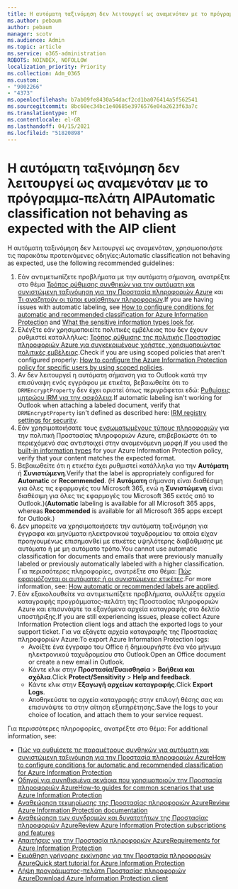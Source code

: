 ```yaml
---
title: Η αυτόματη ταξινόμηση δεν λειτουργεί ως αναμενόταν με το πρόγραμμα-πελάτη AIP
ms.author: pebaum
author: pebaum
manager: scotv
ms.audience: Admin
ms.topic: article
ms.service: o365-administration
ROBOTS: NOINDEX, NOFOLLOW
localization_priority: Priority
ms.collection: Adm_O365
ms.custom:
- "9002266"
- "4373"
ms.openlocfilehash: b7ab09fe8430a54dacf2cd1ba076414a5f562541
ms.sourcegitcommit: 8bc60ec34bc1e40685e3976576e04a2623f63a7c
ms.translationtype: HT
ms.contentlocale: el-GR
ms.lasthandoff: 04/15/2021
ms.locfileid: "51820898"
---
```

# <a name="automatic-classification-not-behaving-as-expected-with-the-aip-client"></a><span data-ttu-id="7ae06-102">Η αυτόματη ταξινόμηση δεν λειτουργεί ως αναμενόταν με το πρόγραμμα-πελάτη AIP</span><span class="sxs-lookup"><span data-stu-id="7ae06-102">Automatic classification not behaving as expected with the AIP client</span></span>

<span data-ttu-id="7ae06-103">Η αυτόματη ταξινόμηση δεν λειτουργεί ως αναμενόταν, χρησιμοποιήστε τις παρακάτω προτεινόμενες οδηγίες:</span><span class="sxs-lookup"><span data-stu-id="7ae06-103">Automatic classification not behaving as expected, use the following recommended guidelines:</span></span>

1. <span data-ttu-id="7ae06-104">Εάν αντιμετωπίζετε προβλήματα με την αυτόματη σήμανση, ανατρέξτε στο θέμα [Τρόπος ρύθμισης συνθηκών για την αυτόματη και συνιστώμενη ταξινόμηση για την Προστασία πληροφοριών Azure](https://docs.microsoft.com/azure/information-protection/configure-policy-classification) και [Τι αναζητούν οι τύποι ευαίσθητων πληροφοριών](https://docs.microsoft.com/microsoft-365/compliance/sensitive-information-type-entity-definitions).</span><span class="sxs-lookup"><span data-stu-id="7ae06-104">If you are having issues with automatic labeling, see [How to configure conditions for automatic and recommended classification for Azure Information Protection](https://docs.microsoft.com/azure/information-protection/configure-policy-classification) and [What the sensitive information types look for](https://docs.microsoft.com/microsoft-365/compliance/sensitive-information-type-entity-definitions).</span></span>
2. <span data-ttu-id="7ae06-105">Ελέγξτε εάν χρησιμοποιείτε πολιτικές εμβέλειας που δεν έχουν ρυθμιστεί καταλλήλως: [Τρόπος ρύθμισης της πολιτικής Προστασίας πληροφοριών Azure για συγκεκριμένους χρήστες, χρησιμοποιώντας πολιτικές εμβέλειας](https://docs.microsoft.com/azure/information-protection/configure-policy-scope).</span><span class="sxs-lookup"><span data-stu-id="7ae06-105">Check if you are using scoped policies that aren't configured properly: [How to configure the Azure Information Protection policy for specific users by using scoped policies](https://docs.microsoft.com/azure/information-protection/configure-policy-scope).</span></span>
3. <span data-ttu-id="7ae06-106">Αν δεν λειτουργεί η αυτόματη σήμανση για το Outlook κατά την επισύναψη ενός εγγράφου με ετικέτα, βεβαιωθείτε ότι το `DRMEncryptProperty` δεν έχει οριστεί όπως περιγράφεται εδώ: [Ρυθμίσεις μητρώου IRM για την ασφάλεια](https://docs.microsoft.com/deployoffice/security/protect-sensitive-messages-and-documents-by-using-irm-in-office#office-2016-irm-registry-key-options).</span><span class="sxs-lookup"><span data-stu-id="7ae06-106">If automatic labeling isn't working for Outlook when attaching a labeled document, verify that `DRMEncryptProperty` isn't defined as described here: [IRM registry settings for security](https://docs.microsoft.com/deployoffice/security/protect-sensitive-messages-and-documents-by-using-irm-in-office#office-2016-irm-registry-key-options).</span></span>
4. <span data-ttu-id="7ae06-107">Εάν χρησιμοποιήσατε τους [ενσωματωμένους τύπους πληροφοριών](https://support.office.com/article/What-the-sensitive-information-types-look-for-fd505979-76be-4d9f-b459-abef3fc9e86b) για την πολιτική Προστασίας πληροφοριών Azure, επιβεβαιώστε ότι το περιεχόμενό σας αντιστοιχεί στην αναμενόμενη μορφή.</span><span class="sxs-lookup"><span data-stu-id="7ae06-107">If you used the [built-in information types](https://support.office.com/article/What-the-sensitive-information-types-look-for-fd505979-76be-4d9f-b459-abef3fc9e86b) for your Azure Information Protection policy, verify that your content matches the expected format.</span></span>
5. <span data-ttu-id="7ae06-108">Βεβαιωθείτε ότι η ετικέτα έχει ρυθμιστεί κατάλληλα για την **Αυτόματη** ή **Συνιστώμενη**.</span><span class="sxs-lookup"><span data-stu-id="7ae06-108">Verify that the label is appropriately configured for **Automatic** or **Recommended**.</span></span> <span data-ttu-id="7ae06-109">(Η **Αυτόματη** σήμανση είναι διαθέσιμη για όλες τις εφαρμογές του Microsoft 365, ενώ η **Συνιστώμενη** είναι διαθέσιμη για όλες τις εφαρμογές του Microsoft 365 εκτός από το Outlook.)</span><span class="sxs-lookup"><span data-stu-id="7ae06-109">(**Automatic** labeling is available for all Microsoft 365 apps, whereas **Recommended** is available for all Microsoft 365 apps except for Outlook.)</span></span>
6. <span data-ttu-id="7ae06-110">Δεν μπορείτε να χρησιμοποιήσετε την αυτόματη ταξινόμηση για έγγραφα και μηνύματα ηλεκτρονικού ταχυδρομείου τα οποία είχαν προηγουμένως επισημανθεί με ετικέτες υψηλότερης διαβάθμισης με αυτόματο ή με μη αυτόματο τρόπο.</span><span class="sxs-lookup"><span data-stu-id="7ae06-110">You cannot use automatic classification for documents and emails that were previously manually labeled or previously automatically labeled with a higher classification.</span></span>  <span data-ttu-id="7ae06-111">Για περισσότερες πληροφορίες, ανατρέξτε στο θέμα: [Πώς εφαρμόζονται οι αυτόματες ή οι συνιστώμενες ετικέτες](https://docs.microsoft.com/azure/information-protection/configure-policy-classification#how-automatic-or-recommended-labels-are-applied).</span><span class="sxs-lookup"><span data-stu-id="7ae06-111">For more information, see: [How automatic or recommended labels are applied](https://docs.microsoft.com/azure/information-protection/configure-policy-classification#how-automatic-or-recommended-labels-are-applied).</span></span>
7. <span data-ttu-id="7ae06-112">Εάν εξακολουθείτε να αντιμετωπίζετε προβλήματα, συλλέξτε αρχεία καταγραφής προγράμματος-πελάτη της Προστασίας πληροφοριών Azure και επισυνάψτε τα εξαγόμενα αρχεία καταγραφής στο δελτίο υποστήριξης.</span><span class="sxs-lookup"><span data-stu-id="7ae06-112">If you are still experiencing issues, please collect Azure Information Protection client logs and attach the exported logs to your support ticket.</span></span> <span data-ttu-id="7ae06-113">Για να εξάγετε αρχεία καταγραφής της Προστασίας πληροφοριών Azure:</span><span class="sxs-lookup"><span data-stu-id="7ae06-113">To export Azure Information Protection logs:</span></span>
    - <span data-ttu-id="7ae06-114">Ανοίξτε ένα έγγραφο του Office ή δημιουργήστε ένα νέο μήνυμα ηλεκτρονικού ταχυδρομείου στο Outlook.</span><span class="sxs-lookup"><span data-stu-id="7ae06-114">Open an Office document or create a new email in Outlook.</span></span>
    - <span data-ttu-id="7ae06-115">Κάντε κλικ στην **Προστασία/Ευαισθησία** > **Βοήθεια και σχόλια**.</span><span class="sxs-lookup"><span data-stu-id="7ae06-115">Click **Protect/Sensitivity** > **Help and feedback**.</span></span>
    - <span data-ttu-id="7ae06-116">Κάντε κλικ στην **Εξαγωγή αρχείων καταγραφής**.</span><span class="sxs-lookup"><span data-stu-id="7ae06-116">Click **Export Logs**.</span></span>
    - <span data-ttu-id="7ae06-117">Αποθηκεύστε τα αρχεία καταγραφής στην επιλογή θέσης σας και επισυνάψτε τα στην αίτηση εξυπηρέτησης.</span><span class="sxs-lookup"><span data-stu-id="7ae06-117">Save the logs to your choice of location, and attach them to your service request.</span></span>

<span data-ttu-id="7ae06-118">Για περισσότερες πληροφορίες, ανατρέξτε στο θέμα: </span><span class="sxs-lookup"><span data-stu-id="7ae06-118">For additional information, see:</span></span>

- [<span data-ttu-id="7ae06-119">Πώς να ρυθμίσετε τις παραμέτρους συνθηκών για αυτόματη και συνιστώμενη ταξινόμηση για την Προστασία πληροφοριών Azure</span><span class="sxs-lookup"><span data-stu-id="7ae06-119">How to configure conditions for automatic and recommended classification for Azure Information Protection</span></span>](https://docs.microsoft.com/azure/information-protection/configure-policy-classification)
- [<span data-ttu-id="7ae06-120">Οδηγοί για συνηθισμένα σενάρια που χρησιμοποιούν την Προστασία πληροφοριών Azure</span><span class="sxs-lookup"><span data-stu-id="7ae06-120">How-to guides for common scenarios that use Azure Information Protection</span></span>](https://docs.microsoft.com/azure/information-protection/how-to-guides)
- [<span data-ttu-id="7ae06-121">Αναθεώρηση τεκμηρίωσης της Προστασίας πληροφοριών Azure</span><span class="sxs-lookup"><span data-stu-id="7ae06-121">Review Azure Information Protection documentation</span></span>](https://docs.microsoft.com/azure/information-protection/what-is-information-protection)
- [<span data-ttu-id="7ae06-122">Αναθεώρηση των συνδρομών και δυνατοτήτων της Προστασίας πληροφοριών Azure</span><span class="sxs-lookup"><span data-stu-id="7ae06-122">Review Azure Information Protection subscriptions and features</span></span>](https://azure.microsoft.com/pricing/details/information-protection)
- [<span data-ttu-id="7ae06-123">Απαιτήσεις για την Προστασία πληροφοριών Azure</span><span class="sxs-lookup"><span data-stu-id="7ae06-123">Requirements for Azure Information Protection</span></span>](https://docs.microsoft.com/azure/information-protection/get-started/requirements)
- [<span data-ttu-id="7ae06-124">Εκμάθηση γρήγορης εκκίνησης για την Προστασία πληροφοριών Azure</span><span class="sxs-lookup"><span data-stu-id="7ae06-124">Quick start tutorial for Azure Information Protection</span></span>](https://docs.microsoft.com/azure/information-protection/get-started/infoprotect-quick-start-tutorial)
- [<span data-ttu-id="7ae06-125">Λήψη προγράμματος-πελάτη Προστασίας πληροφοριών Azure</span><span class="sxs-lookup"><span data-stu-id="7ae06-125">Download Azure Information Protection client</span></span>](https://www.microsoft.com/download/details.aspx?id=53018)
